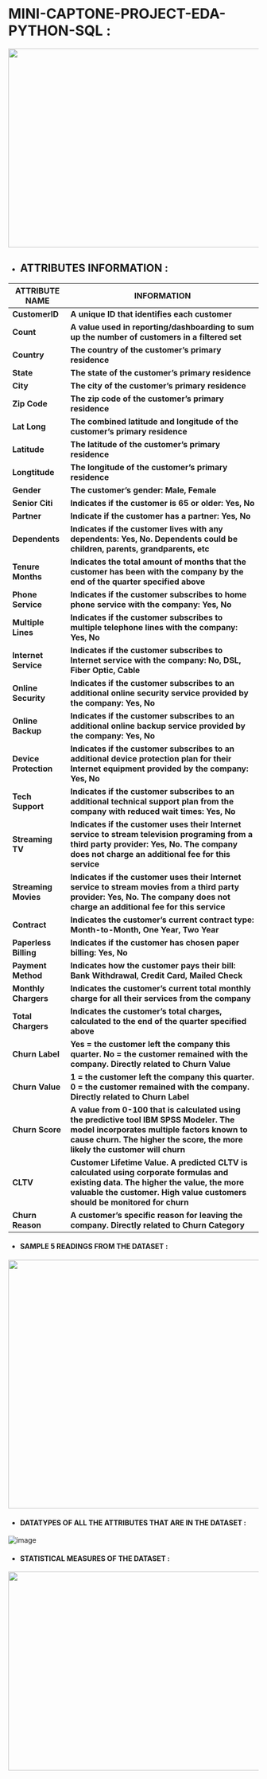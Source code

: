 # **MINI-CAPTONE-PROJECT-EDA-PYTHON-SQL :**
<image src = "https://user-images.githubusercontent.com/98200001/171436265-2f225417-05c5-438c-8dac-0d59dd1aac4d.png" width = "800" height = "400">
  
  
- ## ATTRIBUTES INFORMATION :
| **ATTRIBUTE NAME** | **INFORMATION** |
|---|---|
| **CustomerID** | **A unique ID that identifies each customer** |
| **Count** | **A value used in reporting/dashboarding to sum up the number of customers in a filtered set**
|**Country** | **The country of the customer’s primary residence** |
| **State**| **The state of the customer’s primary residence** |
| **City**  | **The city of the customer’s primary residence** |
| **Zip Code**| **The zip code of the customer’s primary residence** |
| **Lat Long**|  **The combined latitude and longitude of the customer’s primary residence** |
| **Latitude**|  **The latitude of the customer’s primary residence** |
| **Longtitude**|  **The longitude of the customer’s primary residence** |
|**Gender**|  **The customer’s gender: Male, Female** |
| **Senior Citi** |   **Indicates if the customer is 65 or older: Yes, No** |
| **Partner**| **Indicate if the customer has a partner: Yes, No** |
| **Dependents**| **Indicates if the customer lives with any dependents: Yes, No. Dependents could be children, parents, grandparents, etc** |
| **Tenure Months** | **Indicates the total amount of months that the customer has been with the company by the end of the quarter specified above** |
| **Phone Service**	| **Indicates if the customer subscribes to home phone service with the company: Yes, No** |
| **Multiple Lines**| **Indicates if the customer subscribes to multiple telephone lines with the company: Yes, No** |
| **Internet Service** | **Indicates if the customer subscribes to Internet service with the company: No, DSL, Fiber Optic, Cable** |
| **Online Security** | **Indicates if the customer subscribes to an additional online security service provided by the company: Yes, No** |
| **Online Backup** | **Indicates if the customer subscribes to an additional online backup service provided by the company: Yes, No** |
| **Device Protection** | **Indicates if the customer subscribes to an additional device protection plan for their Internet equipment provided by the company: Yes, No** |
| **Tech Support** | **Indicates if the customer subscribes to an additional technical support plan from the company with reduced wait times: Yes, No** |
| **Streaming TV** | **Indicates if the customer uses their Internet service to stream television programing from a third party provider: Yes, No. The company does not charge an additional fee for this service** |
 | **Streaming Movies** | **Indicates if the customer uses their Internet service to stream movies from a third party provider: Yes, No. The company does not charge an additional fee for this service** |
 | **Contract** | **Indicates the customer’s current contract type: Month-to-Month, One Year, Two Year** |
 | **Paperless Billing** | **Indicates if the customer has chosen paper billing: Yes, No** |
 | **Payment Method** | **Indicates how the customer pays their bill: Bank Withdrawal, Credit Card, Mailed Check** |
| **Monthly Chargers** | **Indicates the customer’s current total monthly charge for all their services from the company** |
| **Total Chargers** | **Indicates the customer’s total charges, calculated to the end of the quarter specified above** |
| **Churn Label** | **Yes = the customer left the company this quarter. No = the customer remained with the company. Directly related to Churn Value** |
| **Churn Value** | **1 = the customer left the company this quarter. 0 = the customer remained with the company. Directly related to Churn Label** |
 | **Churn Score** | **A value from 0-100 that is calculated using the predictive tool IBM SPSS Modeler. The model incorporates multiple factors known to cause churn. The higher the score, the more likely the customer will churn** |
 | **CLTV** | **Customer Lifetime Value. A predicted CLTV is calculated using corporate formulas and existing data. The higher the value, the more valuable the customer. High value customers should be monitored for churn** |
| **Churn Reason** | **A customer’s specific reason for leaving the company. Directly related to Churn Category** |
  
  
  
- #### **SAMPLE 5 READINGS FROM THE DATASET :**  

<image src = "https://user-images.githubusercontent.com/98200001/171440380-599ca0cf-f269-430a-8a7d-0d73bc50c1ff.png" width = "1000" height = "500"> 
  
- #### **DATATYPES OF ALL THE ATTRIBUTES THAT ARE IN THE DATASET :**  
![image](https://user-images.githubusercontent.com/98200001/171440918-f7dbb2fa-4fc8-42db-ae09-4c2594fdedb8.png)

- #### **STATISTICAL MEASURES OF THE DATASET :**
<image src = "https://user-images.githubusercontent.com/98200001/171441365-2d063285-66c4-4a12-8cde-d1cd3180a7da.png" width = "800" height = "400">
  

